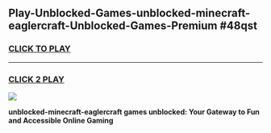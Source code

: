 
## Play-Unblocked-Games-unblocked-minecraft-eaglercraft-Unblocked-Games-Premium #48qst
<h3>
<a href="https://premium.freeplayer.one?title=unblocked-minecraft-eaglercraft&ref=12M">CLICK TO PLAY</a></h3>
<hr>

<h3>
<a href="https://premium.freeplayer.one?title=unblocked-minecraft-eaglercraft&ref=12M">CLICK 2 PLAY</a>
  
</h3>

<a href="https://premium.freeplayer.one?title=unblocked-minecraft-eaglercraft&ref=12M"><img src="https://clearcache.store/games.png"></a>


**unblocked-minecraft-eaglercraft games unblocked: Your Gateway to Fun and Accessible Online Gaming**
